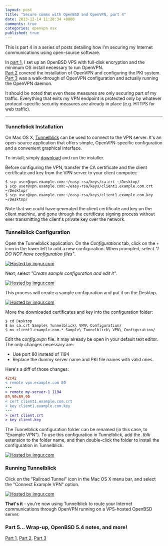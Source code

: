 ```yaml
---
layout: post
title: "Secure comms with OpenBSD and OpenVPN, part 4"
date: 2013-12-14 11:28:34 +0800
comments: true
categories: openvpn osx
published: true
---
```

This is part 4 in a series of posts detailing how I'm securing my Internet communications using open-source software.

In [part 1](http://johnchapin.blogspot.com/2013/12/secure-comms-with-openbsd-and-openvpn.html), I set up an OpenBSD VPS with full-disk encryption and the minimum OS install necessary to run OpenVPN.  
[Part 2](http://johnchapin.blogspot.com/2013/12/secure-comms-with-openbsd-and-openvpn_5552.html) covered the installation of OpenVPN and configuring the PKI system.  
[Part 3](http://johnchapin.blogspot.nl/2013/12/secure-comms-with-openbsd-and-openvpn_11.html) was a walk-through of OpenVPN configuration and actually running the OpenVPN daemon.

It should be noted that even these measures are only securing part of my traffic. Everything that exits my VPN endpoint is protected only by whatever protocol-specific security measures are already in place (e.g. HTTPS for web traffic).

---

### Tunnelblick Installation

On Mac OS X, [Tunnelblick](https://code.google.com/p/tunnelblick/) can be used to connect to the VPN server. It's an open-source application that offers simple, OpenVPN-specific configuration and a convenient graphical interface.

To install, simply [download](https://code.google.com/p/tunnelblick/wiki/DownloadsEntry?tm=2#Tunnelblick_Beta_Release) and run the installer.

<!-- more -->

Before configuring the VPN, transfer the CA certificate and the client certificate and key from the VPN server to your client computer:

```
$ scp user@vpn.example.com:~/easy-rsa/keys/ca.crt ~/Desktop/
$ scp user@vpn.example.com:~/easy-rsa/keys/client1.example.com.crt ~/Desktop/
$ scp user@vpn.example.com:~/easy-rsa/keys/client1.example.com.key ~/Desktop/
```

Note that we could have generated the client certificate and key on the client machine, and gone through the certificate signing process without ever transmitting the client's private key over the network.

### Tunnelblick Configuration

Open the Tunnelblick application. On the _Configurations_ tab, click on the + icon in the lower left to add a new configuration. When prompted, select _"I DO NOT have configuration files"_.

<a href="http://imgur.com/7Q69mXG"><img src="http://i.imgur.com/7Q69mXGl.png" title="Hosted by imgur.com"/></a>

Next, select _"Create sample configuration and edit it"_.

<a href="http://imgur.com/1jx0mcs"><img src="http://i.imgur.com/1jx0mcsl.png" title="Hosted by imgur.com"/></a>

This process will create a sample configuration and put it on the Desktop.


<a href="http://imgur.com/NtO3i6R"><img src="http://i.imgur.com/NtO3i6Rl.png" title="Hosted by imgur.com"/></a>


Move the downloaded certificates and key into the configuration folder:

```
$ cd Desktop
$ mv ca.crt Sample\ Tunnelblick\ VPN\ Configuration/
$ mv client1.example.com.* Sample\ Tunnelblick\ VPN\ Configuration/
```

Edit the _config.ovpn_ file. It may already be open in your default text editor. The only changes necessary are:

- Use port 80 instead of 1194
- Replace the dummy server name and PKI file names with valid ones.

Here's a diff of those changes:

``` diff
42c42
< remote vpn.example.com 80
---
> remote my-server-1 1194
89,90c89,90
< cert client1.example.com.crt
< key client1.example.com.key
---
> cert client.crt
> key client.key
```

The Tunnelblick configuration folder can be renamed (in this case, to "Example VPN"). To use this configuration in Tunnelblick, add the _.tblk_ extension to the folder name, and then double-click the folder to install the configuration in Tunnelblick.

<a href="http://imgur.com/uKnpOVc"><img src="http://i.imgur.com/uKnpOVcl.png" title="Hosted by imgur.com"/></a>

### Running Tunnelblick

Click on the "Railroad Tunnel" icon in the Mac OS X menu bar, and select the "Connect Example VPN" option.

<a href="http://imgur.com/G0lXEOn"><img src="http://i.imgur.com/G0lXEOnl.png" title="Hosted by imgur.com"/></a>

**That's it** - you're now using Tunnelblick to route your Internet communications through OpenVPN running on a VPS-hosted OpenBSD server.

### Part 5... Wrap-up, OpenBSD 5.4 notes, and more!

[Part 1](http://johnchapin.blogspot.com/2013/12/secure-comms-with-openbsd-and-openvpn.html), [Part 2](http://johnchapin.blogspot.com/2013/12/secure-comms-with-openbsd-and-openvpn_5552.html), [Part 3](http://johnchapin.blogspot.nl/2013/12/secure-comms-with-openbsd-and-openvpn_11.html)
